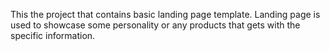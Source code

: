 This the project that contains basic landing page template.
Landing page is  used to showcase some personality or any products that gets with the specific information.
